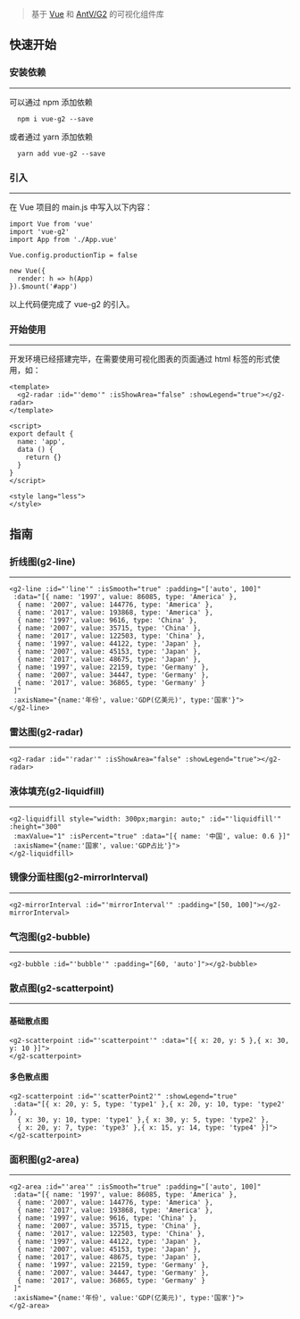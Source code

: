 >基于 [Vue](https://cn.vuejs.org/index.html) 和 [AntV/G2](https://antv.alipay.com/zh-cn/g2/3.x/index.html) 的可视化组件库

## 快速开始
### 安装依赖
------
可以通过 npm 添加依赖
```
  npm i vue-g2 --save
```
或者通过 yarn 添加依赖
```
  yarn add vue-g2 --save
```

### 引入
------
在 Vue 项目的 main.js 中写入以下内容：
```
import Vue from 'vue'
import 'vue-g2'
import App from './App.vue'

Vue.config.productionTip = false

new Vue({
  render: h => h(App)
}).$mount('#app')
```
以上代码便完成了 vue-g2 的引入。

### 开始使用
------
开发环境已经搭建完毕，在需要使用可视化图表的页面通过 html 标签的形式使用，如：
```
<template>
  <g2-radar :id="'demo'" :isShowArea="false" :showLegend="true"></g2-radar>
</template>

<script>
export default {
  name: 'app',
  data () {
    return {}
  }
}
</script>

<style lang="less">
</style>
```
<g2-radar :id="'demo'" :isShowArea="false" :showLegend="true"></g2-radar>

## 指南
### 折线图(g2-line)
------
```
<g2-line :id="'line'" :isSmooth="true" :padding="['auto', 100]" 
 :data="[{ name: '1997', value: 86085, type: 'America' },
  { name: '2007', value: 144776, type: 'America' },
  { name: '2017', value: 193868, type: 'America' },
  { name: '1997', value: 9616, type: 'China' },
  { name: '2007', value: 35715, type: 'China' },
  { name: '2017', value: 122503, type: 'China' },
  { name: '1997', value: 44122, type: 'Japan' },
  { name: '2007', value: 45153, type: 'Japan' },
  { name: '2017', value: 48675, type: 'Japan' },
  { name: '1997', value: 22159, type: 'Germany' },
  { name: '2007', value: 34447, type: 'Germany' },
  { name: '2017', value: 36865, type: 'Germany' }
 ]"
 :axisName="{name:'年份', value:'GDP(亿美元)', type:'国家'}">
</g2-line>
```
<g2-line :id="'line'" :isSmooth="true" :padding="['auto', 100]" :axisName="{name:'年份', value:'GDP(亿美元)', type:'国家'}"></g2-line>

### 雷达图(g2-radar)
------
```
<g2-radar :id="'radar'" :isShowArea="false" :showLegend="true"></g2-radar>
```
<g2-radar :id="'radar'" :isShowArea="false" :showLegend="true"></g2-radar>

### 液体填充(g2-liquidfill)
------
```
<g2-liquidfill style="width: 300px;margin: auto;" :id="'liquidfill'" :height="300" 
 :maxValue="1" :isPercent="true" :data="[{ name: '中国', value: 0.6 }]" 
 :axisName="{name:'国家', value:'GDP占比'}">
</g2-liquidfill>
```
<g2-liquidfill style="width: 300px;margin: auto;" :id="'liquidfill'" :maxValue="1" :isPercent="true" :data="[{ name: '中国', value: 0.6 }]"
    :axisName="{name:'国家', value:'GDP占比'}"></g2-liquidfill>

### 镜像分面柱图(g2-mirrorInterval)
------
```
<g2-mirrorInterval :id="'mirrorInterval'" :padding="[50, 100]"></g2-mirrorInterval>
```
<g2-mirrorInterval :id="'mirrorInterval'" :padding="[50, 100]"></g2-mirrorInterval>

### 气泡图(g2-bubble)
------
```
<g2-bubble :id="'bubble'" :padding="[60, 'auto']"></g2-bubble>
```
<g2-bubble :id="'bubble'" :padding="[60, 'auto']"></g2-bubble>

### 散点图(g2-scatterpoint)
------
#### 基础散点图
```
<g2-scatterpoint :id="'scatterpoint'" :data="[{ x: 20, y: 5 },{ x: 30, y: 10 }]">
</g2-scatterpoint>
```
<g2-scatterpoint :id="'scatterpoint'" :data="[{ x: 20, y: 5 },{ x: 30, y: 10 }]"></g2-scatterpoint>

#### 多色散点图
```
<g2-scatterpoint :id="'scatterPoint2'" :showLegend="true"
 :data="[{ x: 20, y: 5, type: 'type1' },{ x: 20, y: 10, type: 'type2' },
  { x: 30, y: 10, type: 'type1' },{ x: 30, y: 5, type: 'type2' },
  { x: 20, y: 7, type: 'type3' },{ x: 15, y: 14, type: 'type4' }]">
</g2-scatterpoint>
```
<g2-scatterpoint :id="'scatterPoint2'" :showLegend="true"
    :data="[{ x: 20, y: 5, type: 'type1' },{ x: 20, y: 10, type: 'type2' },
    { x: 30, y: 10, type: 'type1' },{ x: 30, y: 5, type: 'type2' },
    { x: 20, y: 7, type: 'type3' },{ x: 15, y: 14, type: 'type4' }]">
</g2-scatterpoint>


### 面积图(g2-area)
------
```
<g2-area :id="'area'" :isSmooth="true" :padding="['auto', 100]" 
 :data="[{ name: '1997', value: 86085, type: 'America' },
  { name: '2007', value: 144776, type: 'America' },
  { name: '2017', value: 193868, type: 'America' },
  { name: '1997', value: 9616, type: 'China' },
  { name: '2007', value: 35715, type: 'China' },
  { name: '2017', value: 122503, type: 'China' },
  { name: '1997', value: 44122, type: 'Japan' },
  { name: '2007', value: 45153, type: 'Japan' },
  { name: '2017', value: 48675, type: 'Japan' },
  { name: '1997', value: 22159, type: 'Germany' },
  { name: '2007', value: 34447, type: 'Germany' },
  { name: '2017', value: 36865, type: 'Germany' }
 ]"
 :axisName="{name:'年份', value:'GDP(亿美元)', type:'国家'}">
</g2-area>
```
<g2-area :id="'area'" :isSmooth="true" :padding="['auto', 100]" :axisName="{name:'年份', value:'GDP(亿美元)', type:'国家'}"></g2-area>
